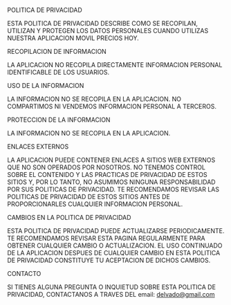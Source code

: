 POLITICA DE PRIVACIDAD

ESTA POLITICA DE PRIVACIDAD DESCRIBE COMO SE RECOPILAN, UTILIZAN Y PROTEGEN LOS DATOS PERSONALES CUANDO UTILIZAS NUESTRA APLICACION MOVIL PRECIOS HOY.

RECOPILACION DE INFORMACION

LA APLICACION NO RECOPILA DIRECTAMENTE INFORMACION PERSONAL IDENTIFICABLE DE LOS USUARIOS.

USO DE LA INFORMACION

LA INFORMACION NO SE RECOPILA EN LA APLICACION. NO COMPARTIMOS NI VENDEMOS INFORMACION PERSONAL A TERCEROS.

PROTECCION DE LA INFORMACION

LA INFORMACION NO SE RECOPILA EN LA APLICACION. 

ENLACES EXTERNOS

LA APLICACION PUEDE CONTENER ENLACES A SITIOS WEB EXTERNOS QUE NO SON OPERADOS POR NOSOTROS. NO TENEMOS CONTROL SOBRE EL CONTENIDO Y LAS PRACTICAS DE PRIVACIDAD DE ESTOS SITIOS Y, POR LO TANTO, NO ASUMIMOS NINGUNA RESPONSABILIDAD POR SUS POLITICAS DE PRIVACIDAD. TE RECOMENDAMOS REVISAR LAS POLITICAS DE PRIVACIDAD DE ESTOS SITIOS ANTES DE PROPORCIONARLES CUALQUIER INFORMACION PERSONAL.

CAMBIOS EN LA POLITICA DE PRIVACIDAD

ESTA POLITICA DE PRIVACIDAD PUEDE ACTUALIZARSE PERIODICAMENTE. TE RECOMENDAMOS REVISAR ESTA PAGINA REGULARMENTE PARA OBTENER CUALQUIER CAMBIO O ACTUALIZACION. EL USO CONTINUADO DE LA APLICACION DESPUES DE CUALQUIER CAMBIO EN ESTA POLITICA DE PRIVACIDAD CONSTITUYE TU ACEPTACION DE DICHOS CAMBIOS.

CONTACTO

SI TIENES ALGUNA PREGUNTA O INQUIETUD SOBRE ESTA POLITICA DE PRIVACIDAD, CONTACTANOS A TRAVES DEL email: delvado@gmail.com







